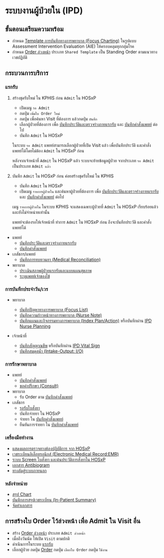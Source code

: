 # ระบบงานผู้ป่วยใน (IPD)

## ขั้นตอนเตรียมความพร้อม
- กำหนด [Template การบันทึกทางการพยาบาล (Focus Charting)](../other/template-nurse.md) ในรูปแบบ Assessment Intervention Evaluation (AIE) ให้ครอบคลุมทุกกลุ่มโรค
- กำหนด [Order ล่วงหน้า](pre-order.md) ประเภท `Shared Template` เป็น Standing Order ตามแนวทางเวชปฏิบัติ

## กระบวนการบริการ
### แรกรับ
1. สร้างชุดรับใหม่ ใน KPHIS ก่อน `Admit` ใน HOSxP
    * เปิดเมนู `รอ Admit`
    * กดปุ่ม `เพิ่มใบ Order ใหม่`
    * กดปุ่ม <i class="fa fa-search"></i> เพื่อค้นหา Visit ที่ต้องการ แล้วกดปุ่ม `บันทึก`
    * เลือกผู้ป่วยที่ต้องการ เพื่อ [บันทึกประวัติและตรวจร่างกายแรกรับ](admission-note-dr.md) และ [บันทึกคำสั่งแพทย์](order.md) ต่อไป
    * บันทึก `Admit` ใน HOSxP

    <div class="warning">

    ในระบบ `รอ Admit` แพทย์สามารถเลือกผู้ป่วยที่เปิด Visit แล้ว เพื่อบันทึกประวัติ และคำสั่งแพทย์ได้โดยไม่ต้อง `Admit` ใน HOSxP ก่อน
    
    หลังจากเจ้าหน้าที่ `Admit` ใน HOSxP แล้ว ระบบจะย้ายข้อมูลผู้ป่วย จากประเภท `รอ Admit` เป็นประเภท `Admit แล้ว`
    </div>

1. บันทึก `Admit` ใน HOSxP ก่อน ค่อยสร้างชุดรับใหม่ ใน KPHIS
    * บันทึก `Admit` ใน HOSxP
    * เปิดเมนู `รายการผู้ป่วยใน` และค้นหาผู้ป่วยที่ต้องการ เพื่อ [บันทึกประวัติและตรวจร่างกายแรกรับ](admission-note-dr.md) และ [บันทึกคำสั่งแพทย์](order.md) ต่อไป

    <div class="warning">

    เมนู `รายการผู้ป่วยใน` ในระบบ KPHIS จะแสดงเฉพาะผู้ป่วยที่ `Admit` ใน HOSxP เรียบร้อยแล้ว และยังไม่จำหน่ายเท่านั้น

    แพทย์จะต้องรอให้เจ้าหน้าที่ ทำการ `Admit` ใน HOSxP ก่อน ถึงจะบันทึกประวัติ และคำสั่งแพทย์ได้  
    </div>

* แพทย์
    - [บันทึกประวัติและตรวจร่างกายแรกรับ](admission-note-dr.md)
    - [บันทึกคำสั่งแพทย์](order.md)
* เภสัชกร/แพทย์
    - [บันทึกการทบทวนยา (Medical Reconciliation)](med-reconciliation.md) 
* พยาบาล
    - [ประเมินสภาพผู้ป่วยแรกรับและแบบแผนสุขภาพ](admission-note-nurse.md)
    - [ระบุแพทย์เจ้าของไข้](doctor-in-charge.md)

### การบันทึกประจำวัน/เวร
* พยาบาล
    - [บันทึกปัญหาทางการพยาบาล (Focus List)](../shared/focus-list.md)
    - [บันทึกความก้าวหน้าทางการพยาบาล (Nurse Note)](../shared/focus-note.md)
    - [บันทึกแผนและกิจกรรมทางการพยาบาล (Index Plan/Action)](../shared/index-plan.md) หรือบันทึกผ่าน [IPD Nurse Planning](nurse-planning.md)

* เจ้าหน้าที่
    - [บันทึกสัญญาณชีพ](../shared/vital-sign.md) หรือบันทึกผ่าน [IPD Vital Sign](vital-sign.md)
    - [บันทึกสมดุลน้ำ (Intake-Output: I/O)](../shared/io.md)

### การรักษาพยาบาล
* แพทย์
    - [บันทึกคำสั่งแพทย์](order.md)
    - [ขอคำปรึกษา (Consult)](consult.md)
* พยาบาล
    - รับ Order ตาม [บันทึกคำสั่งแพทย์](order.md)
* เภสัชกร
    - [รอรับใบสั่งยา](order-pharmacy.md)
    - บันทึกจ่ายยา ใน HOSxP
    - จ่ายยา ใน [บันทึกคำสั่งแพทย์](order.md)
    - ยืนยันการจ่ายยา ใน [บันทึกคำสั่งแพทย์](order.md)

### เครื่องมือทำงาน
- [แสดงผลการตรวจทางห้องปฏิบัติการ จาก HOSxP](shared/lab.md)
- [เวชระเบียนอิเล็กทรอนิกส์ (Electronic Medical Record:EMR)](shared/emr.md)
- [ระบบ Screen ใบสั่งยา และค้นประวัติการสั่งยาใน HOSxP](shared/prescription-screen.md)
- [เอกสาร Antibiogram](shared/antibiogram.md)
- [ทางลัดสู่ระบบภายนอก](shared/out-source.md)

### หลังจำหน่าย
- [สรุป Chart](post-admit.md)
- [บันทึกการสรุปเวชระเบียน (In-Patient Summary)](summary.md)
- [จัดทำเอกสาร](document.md)

## การสร้างใบ Order ไว้ล่วงหน้า เพื่อ Admit ใน Visit อื่น
- สร้าง [Order ล่วงหน้า](pre-order.md) ประเภท `Admit ล่วงหน้า`
- เมื่อถึงวันนัด ให้เปิด `Visit` ตามปกติ
- ดำเนินการในระบบ [แรกรับ](#แรกรับ)
- เลือกผู้ป่วย <i class="fa fa-arrow-circle-right"></i> กดปุ่ม [Order](order.md) <i class="fa fa-arrow-circle-right"></i> กดปุ่ม `เลือกใบ Order` <i class="fa fa-arrow-circle-right"></i> กดปุ่ม `ใช้งาน`
